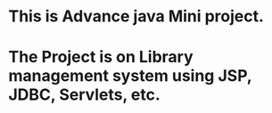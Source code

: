 
  # <H1> This is Advance java Mini project. </H1>
# <H1> The Project is on Library management system using JSP, JDBC, Servlets, etc. </H1>
